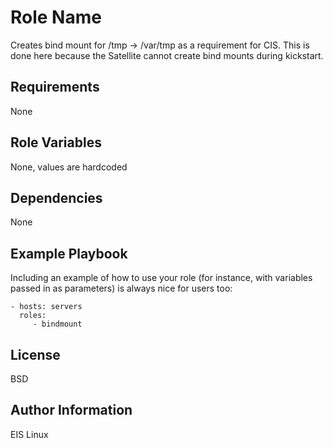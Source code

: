 Role Name
=========

Creates bind mount for /tmp -> /var/tmp as a requirement for CIS.  This is done here because the Satellite cannot create bind mounts during kickstart.

Requirements
------------

None

Role Variables
--------------

None, values are hardcoded

Dependencies
------------

None

Example Playbook
----------------

Including an example of how to use your role (for instance, with variables passed in as parameters) is always nice for users too:

    - hosts: servers
      roles:
         - bindmount

License
-------

BSD

Author Information
------------------

EIS Linux

